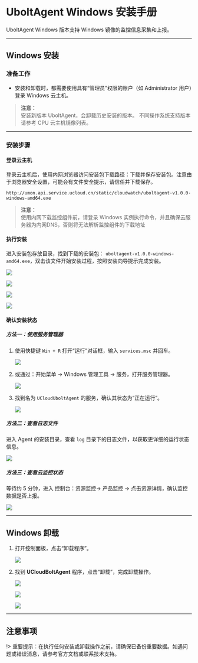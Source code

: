 
# UboltAgent Windows 安装手册

UboltAgent Windows 版本支持 Windows 镜像的监控信息采集和上报。

---

## Windows 安装

### 准备工作

- 安装和卸载时，都需要使用具有“管理员”权限的账户（如 Administrator 用户）登录 Windows 云主机。
> **注意：**  
> 安装新版本 UboltAgent，会卸载历史安装的版本。
> 不同操作系统支持版本请参考 CPU 云主机镜像列表。
---

### 安装步骤

#### 登录云主机

登录云主机后，使用内网浏览器访问安装包下载路径：下载并保存安装包。注意由于浏览器安全设置，可能会有文件安全提示，请信任并下载保存。

```
http://umon.api.service.ucloud.cn/static/cloudwatch/uboltagent-v1.0.0-windows-amd64.exe
```
> **注意：**  
> 使用内网下载监控组件前，请登录 Windows 实例执行命令，并且确保云服务器为内网DNS，否则将无法解析监控组件的下载地址
#### 执行安装

进入安装包存放目录，找到下载的安装包：  `uboltagent-v1.0.0-windows-amd64.exe`，双击该文件开始安装过程，按照安装向导提示完成安装。

![](images\Windows安装向导-1.PNG)

![](images\Windows安装向导-2.PNG)

![](images\Windows安装向导-3.PNG)

![](images\Windows安装向导-4.PNG)

#### 确认安装状态

##### 方法一：使用服务管理器

1. 使用快捷键 `Win + R` 打开“运行”对话框，输入 `services.msc` 并回车。

   ![](images\打开服务管理器1.png)

2. 或通过：开始菜单 -> Windows 管理工具 -> 服务，打开服务管理器。

   ![](images\打开服务管理器2.png)

3. 找到名为 `UCloudUboltAgent`  的服务，确认其状态为“正在运行”。

   ![](images\服务管理器找到服务.png)

##### 方法二：查看日志文件

进入 Agent 的安装目录，查看 `log` 目录下的日志文件，以获取更详细的运行状态信息。

![](images\Windows查看log日志文件.png)

##### 方法三：查看云监控状态

等待约 5 分钟，进入 控制台：资源监控-> 产品监控 -> 点击资源详情，确认监控数据是否上报。

![](images\控制台确认Windows数据上报.png)

---

## Windows 卸载

1. 打开控制面板，点击“卸载程序”。

   ![](images\Windows卸载步骤1.png)

2. 找到 **UCloudBoltAgent** 程序，点击“卸载”，完成卸载操作。

   ![](images\Windows卸载步骤2.png)

   ![](images\Windows卸载步骤3.png)

   ![](images\Windows卸载步骤4.png)

---

## 注意事项
!> 重要提示：在执行任何安装或卸载操作之前，请确保已备份重要数据。如遇问题或错误消息，请参考官方文档或联系技术支持。

